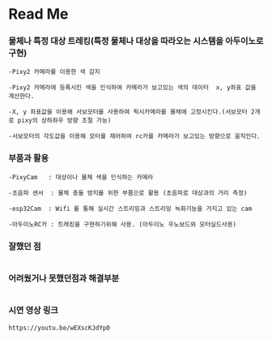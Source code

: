 
# Read Me

### 물체나 특정 대상 트레킹(특정 물체나 대상을 따라오는 시스템을 아두이노로 구현)
```
-Pixy2 카메라를 이용한 색 감지

-Pixy2 카메라에 등록시킨 색을 인식하여 카메라가 보고있는 색의 데이터  x, y좌표 값을 계산한다.

-X, y 좌표값을 이용해 서보모터를 사용하여 픽시카메라를 물체에 고정시킨다.(서보모터 2개로 pixy의 상하좌우 방향 조절 가능)

-서보모터의 각도값을 이용해 모터를 제어하여 rc카를 카메라가 보고있는 방향으로 움직인다.

```
### 부품과 활용 
```
-PixyCam   : 대상이나 물체 색을 인식하는 카메라

-초음파 센서  : 물체 충돌 방지를 위한 부품으로 활용 (초음파로 대상과의 거리 측정)

-esp32Cam  : Wifi 를 통해 실시간 스트리밍과 스트리밍 녹화기능을 가지고 있는 cam

-아두이노RC카 : 트래킹을 구현하기위해 사용. (아두이노 우노보드와 모터실드사용)

```

### 잘했던 점
```
```

### 어려웠거나 못했던점과 해결부분
```

```

### 시연 영상 링크
```
https://youtu.be/wEXscKJdYp0
```

